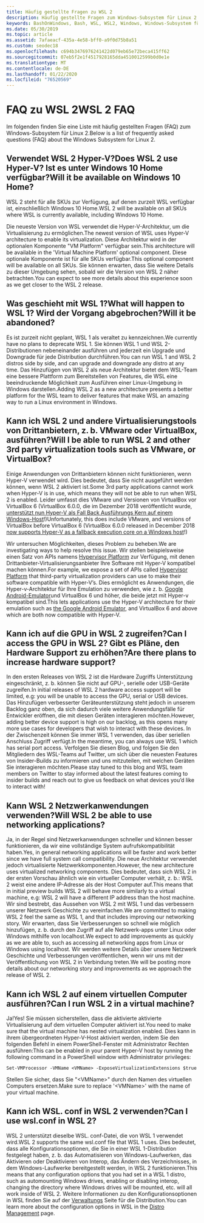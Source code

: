 ```yaml
---
title: Häufig gestellte Fragen zu WSL 2
description: Häufig gestellte Fragen zum Windows-Subsystem für Linux 2
keywords: BashOnWindows, Bash, WSL, WSL2, Windows, Windows-Subsystem für Linux, Windows-Subsystem, Ubuntu, Debian, Suse, Windows 10, Installation, installieren
ms.date: 05/30/2019
ms.topic: article
ms.assetid: 7afaeacf-435a-4e58-bff0-a9f0d75b8a51
ms.custom: seodec18
ms.openlocfilehash: c694b3476976241422d079eb65e72beca415ff62
ms.sourcegitcommit: 07eb5f2e1f4517928165dda4510012599b0d0e1e
ms.translationtype: MT
ms.contentlocale: de-DE
ms.lasthandoff: 01/22/2020
ms.locfileid: "76520569"
---
```

# <a name="wsl-2-faq"></a><span data-ttu-id="e5536-104">FAQ zu WSL 2</span><span class="sxs-lookup"><span data-stu-id="e5536-104">WSL 2 FAQ</span></span>

<span data-ttu-id="e5536-105">Im folgenden finden Sie eine Liste mit häufig gestellten Fragen (FAQ) zum Windows-Subsystem für Linux 2.</span><span class="sxs-lookup"><span data-stu-id="e5536-105">Below is a list of frequently asked questions (FAQ) about the Windows Subsystem for Linux 2.</span></span>

## <a name="does-wsl-2-use-hyper-v-will-it-be-available-on-windows-10-home"></a><span data-ttu-id="e5536-106">Verwendet WSL 2 Hyper-V?</span><span class="sxs-lookup"><span data-stu-id="e5536-106">Does WSL 2 use Hyper-V?</span></span> <span data-ttu-id="e5536-107">Ist es unter Windows 10 Home verfügbar?</span><span class="sxs-lookup"><span data-stu-id="e5536-107">Will it be available on Windows 10 Home?</span></span>

<span data-ttu-id="e5536-108">WSL 2 steht für alle SKUs zur Verfügung, auf denen zurzeit WSL verfügbar ist, einschließlich Windows 10 Home.</span><span class="sxs-lookup"><span data-stu-id="e5536-108">WSL 2 will be available on all SKUs where WSL is currently available, including Windows 10 Home.</span></span>

<span data-ttu-id="e5536-109">Die neueste Version von WSL verwendet die Hyper-V-Architektur, um die Virtualisierung zu ermöglichen.</span><span class="sxs-lookup"><span data-stu-id="e5536-109">The newest version of WSL uses Hyper-V architecture to enable its virtualization.</span></span> <span data-ttu-id="e5536-110">Diese Architektur wird in der optionalen Komponente "VM Platform" verfügbar sein.</span><span class="sxs-lookup"><span data-stu-id="e5536-110">This architecture will be available in the 'Virtual Machine Platform' optional component.</span></span> <span data-ttu-id="e5536-111">Diese optionale Komponente ist für alle SKUs verfügbar.</span><span class="sxs-lookup"><span data-stu-id="e5536-111">This optional component will be available on all SKUs.</span></span> <span data-ttu-id="e5536-112">Sie können erwarten, dass Sie weitere Details zu dieser Umgebung sehen, sobald wir die Version von WSL 2 näher betrachten.</span><span class="sxs-lookup"><span data-stu-id="e5536-112">You can expect to see more details about this experience soon as we get closer to the WSL 2 release.</span></span>

## <a name="what-will-happen-to-wsl-1-will-it-be-abandoned"></a><span data-ttu-id="e5536-113">Was geschieht mit WSL 1?</span><span class="sxs-lookup"><span data-stu-id="e5536-113">What will happen to WSL 1?</span></span> <span data-ttu-id="e5536-114">Wird der Vorgang abgebrochen?</span><span class="sxs-lookup"><span data-stu-id="e5536-114">Will it be abandoned?</span></span>

<span data-ttu-id="e5536-115">Es ist zurzeit nicht geplant, WSL 1 als veraltet zu kennzeichnen.</span><span class="sxs-lookup"><span data-stu-id="e5536-115">We currently have no plans to deprecate WSL 1.</span></span> <span data-ttu-id="e5536-116">Sie können WSL 1 und WSL 2-Distributionen nebeneinander ausführen und jederzeit ein Upgrade und Downgrade für jede Distribution durchführen.</span><span class="sxs-lookup"><span data-stu-id="e5536-116">You can run WSL 1 and WSL 2 distros side by side, and can upgrade and downgrade any distro at any time.</span></span> <span data-ttu-id="e5536-117">Das Hinzufügen von WSL 2 als neue Architektur bietet dem WSL-Team eine bessere Plattform zum Bereitstellen von Features, die WSL eine beeindruckende Möglichkeit zum Ausführen einer Linux-Umgebung in Windows darstellen.</span><span class="sxs-lookup"><span data-stu-id="e5536-117">Adding WSL 2 as a new architecture presents a better platform for the WSL team to deliver features that make WSL an amazing way to run a Linux environment in Windows.</span></span>

## <a name="will-i-be-able-to-run-wsl-2-and-other-3rd-party-virtualization-tools-such-as-vmware-or-virtualbox"></a><span data-ttu-id="e5536-118">Kann ich WSL 2 und andere Virtualisierungstools von Drittanbietern, z. b. VMware oder VirtualBox, ausführen?</span><span class="sxs-lookup"><span data-stu-id="e5536-118">Will I be able to run WSL 2 and other 3rd party virtualization tools such as VMware, or VirtualBox?</span></span>

<span data-ttu-id="e5536-119">Einige Anwendungen von Drittanbietern können nicht funktionieren, wenn Hyper-V verwendet wird. Dies bedeutet, dass Sie nicht ausgeführt werden können, wenn WSL 2 aktiviert ist.</span><span class="sxs-lookup"><span data-stu-id="e5536-119">Some 3rd party applications cannot work when Hyper-V is in use, which means they will not be able to run when WSL 2 is enabled.</span></span> <span data-ttu-id="e5536-120">Leider umfasst dies VMware und Versionen von VirtualBox vor VirtualBox 6 (VirtualBox 6.0.0, die im Dezember 2018 veröffentlicht wurde, [unterstützt nun Hyper-V als Fall Back Ausführungs Kern auf einem Windows-Host][1]!)</span><span class="sxs-lookup"><span data-stu-id="e5536-120">Unfortunately, this does include VMware, and versions of VirtualBox before VirtualBox 6 (VirtualBox 6.0.0 released in December 2018 [now supports Hyper-V as a fallback execution core on a Windows host][1]!)</span></span>

<span data-ttu-id="e5536-121">Wir untersuchen Möglichkeiten, dieses Problem zu beheben.</span><span class="sxs-lookup"><span data-stu-id="e5536-121">We are investigating ways to help resolve this issue.</span></span> <span data-ttu-id="e5536-122">Wir stellen beispielsweise einen Satz von APIs namens [Hypervisor Platform][2] zur Verfügung, mit denen Drittanbieter-Virtualisierungsanbieter Ihre Software mit Hyper-V kompatibel machen können.</span><span class="sxs-lookup"><span data-stu-id="e5536-122">For example, we expose a set of APIs called [Hypervisor Platform][2] that third-party virtualization providers can use to make their software compatible with Hyper-V’s.</span></span> <span data-ttu-id="e5536-123">Dies ermöglicht es Anwendungen, die Hyper-v-Architektur für Ihre Emulation zu verwenden, wie z. b. [Google Android-Emulator][3]und VirtualBox 6 und höher, die beide jetzt mit Hyper-v kompatibel sind.</span><span class="sxs-lookup"><span data-stu-id="e5536-123">This lets applications use the Hyper-V architecture for their emulation such as [the Google Android Emulator][3], and VirtualBox 6 and above which are both now compatible with Hyper-V.</span></span>

## <a name="can-i-access-the-gpu-in-wsl-2-are-there-plans-to-increase-hardware-support"></a><span data-ttu-id="e5536-124">Kann ich auf die GPU in WSL 2 zugreifen?</span><span class="sxs-lookup"><span data-stu-id="e5536-124">Can I access the GPU in WSL 2?</span></span> <span data-ttu-id="e5536-125">Gibt es Pläne, den Hardware Support zu erhöhen?</span><span class="sxs-lookup"><span data-stu-id="e5536-125">Are there plans to increase hardware support?</span></span>

<span data-ttu-id="e5536-126">In den ersten Releases von WSL 2 ist die Hardware Zugriffs Unterstützung eingeschränkt, z. b. können Sie nicht auf GPU-, serielle oder USB-Geräte zugreifen.</span><span class="sxs-lookup"><span data-stu-id="e5536-126">In initial releases of WSL 2 hardware access support will be limited, e.g: you will be unable to access the GPU, serial or USB devices.</span></span> <span data-ttu-id="e5536-127">Das Hinzufügen verbesserter Geräteunterstützung steht jedoch in unserem Backlog ganz oben, da sich dadurch viele weitere Anwendungsfälle für Entwickler eröffnen, die mit diesen Geräten interagieren möchten.</span><span class="sxs-lookup"><span data-stu-id="e5536-127">However, adding better device support is high on our backlog, as this opens many more use cases for developers that wish to interact with these devices.</span></span> <span data-ttu-id="e5536-128">In der Zwischenzeit können Sie immer WSL 1 verwenden, das über seriellen Anschluss Zugriff verfügt.</span><span class="sxs-lookup"><span data-stu-id="e5536-128">In the meantime, you can always use WSL 1 which has serial port access.</span></span> <span data-ttu-id="e5536-129">Verfolgen Sie diesen Blog, und folgen Sie den Mitgliedern des WSL-Teams auf Twitter, um sich über die neuesten Features von Insider-Builds zu informieren und uns mitzuteilen, mit welchen Geräten Sie interagieren möchten.</span><span class="sxs-lookup"><span data-stu-id="e5536-129">Please stay tuned to this blog and WSL team members on Twitter to stay informed about the latest features coming to insider builds and reach out to give us feedback on what devices you’d like to interact with!</span></span>

## <a name="will-wsl-2-be-able-to-use-networking-applications"></a><span data-ttu-id="e5536-130">Kann WSL 2 Netzwerkanwendungen verwenden?</span><span class="sxs-lookup"><span data-stu-id="e5536-130">Will WSL 2 be able to use networking applications?</span></span>

<span data-ttu-id="e5536-131">Ja, in der Regel sind Netzwerkanwendungen schneller und können besser funktionieren, da wir eine vollständige System aufrufskompatibilität haben.</span><span class="sxs-lookup"><span data-stu-id="e5536-131">Yes, in general networking applications will be faster and work better since we have full system call compatibility.</span></span> <span data-ttu-id="e5536-132">Die neue Architektur verwendet jedoch virtualisierte Netzwerkkomponenten.</span><span class="sxs-lookup"><span data-stu-id="e5536-132">However, the new architecture uses virtualized networking components.</span></span> <span data-ttu-id="e5536-133">Dies bedeutet, dass sich WSL 2 in der ersten Vorschau ähnlich wie ein virtueller Computer verhält, z. b.: WSL 2 weist eine andere IP-Adresse als der Host Computer auf.</span><span class="sxs-lookup"><span data-stu-id="e5536-133">This means that in initial preview builds WSL 2 will behave more similarly to a virtual machine, e.g: WSL 2 will have a different IP address than the host machine.</span></span> <span data-ttu-id="e5536-134">Wir sind bestrebt, das Aussehen von WSL 2 mit WSL 1 und das verbessern unserer Netzwerk Geschichte zu vereinfachen.</span><span class="sxs-lookup"><span data-stu-id="e5536-134">We are committed to making WSL 2 feel the same as WSL 1, and that includes improving our networking story.</span></span> <span data-ttu-id="e5536-135">Wir erwarten, dass Sie Verbesserungen so schnell wie möglich hinzufügen, z. b. durch den Zugriff auf alle Netzwerk-apps unter Linux oder Windows mithilfe von localhost.</span><span class="sxs-lookup"><span data-stu-id="e5536-135">We expect to add improvements as quickly as we are able to, such as accessing all networking apps from Linux or Windows using localhost.</span></span> <span data-ttu-id="e5536-136">Wir werden weitere Details über unsere Netzwerk Geschichte und Verbesserungen veröffentlichen, wenn wir uns mit der Veröffentlichung von WSL 2 in Verbindung treten.</span><span class="sxs-lookup"><span data-stu-id="e5536-136">We will be posting more details about our networking story and improvements as we approach the release of WSL 2.</span></span>

## <a name="can-i-run-wsl-2-in-a-virtual-machine"></a><span data-ttu-id="e5536-137">Kann ich WSL 2 auf einem virtuellen Computer ausführen?</span><span class="sxs-lookup"><span data-stu-id="e5536-137">Can I run WSL 2 in a virtual machine?</span></span>

<span data-ttu-id="e5536-138">Ja!</span><span class="sxs-lookup"><span data-stu-id="e5536-138">Yes!</span></span> <span data-ttu-id="e5536-139">Sie müssen sicherstellen, dass die aktivierte aktivierte Virtualisierung auf dem virtuellen Computer aktiviert ist.</span><span class="sxs-lookup"><span data-stu-id="e5536-139">You need to make sure that the virtual machine has nested virtualization enabled.</span></span> <span data-ttu-id="e5536-140">Dies kann in ihrem übergeordneten Hyper-V-Host aktiviert werden, indem Sie den folgenden Befehl in einem PowerShell-Fenster mit Administrator Rechten ausführen:</span><span class="sxs-lookup"><span data-stu-id="e5536-140">This can be enabled in your parent Hyper-V host by running the following command in a PowerShell window with Administrator privileges:</span></span>

`Set-VMProcessor -VMName <VMName> -ExposeVirtualizationExtensions $true`

<span data-ttu-id="e5536-141">Stellen Sie sicher, dass Sie "&lt;VMName&gt;" durch den Namen des virtuellen Computers ersetzen.</span><span class="sxs-lookup"><span data-stu-id="e5536-141">Make sure to replace '&lt;VMName&gt;' with the name of your virtual machine.</span></span>

## <a name="can-i-use-wslconf-in-wsl-2"></a><span data-ttu-id="e5536-142">Kann ich WSL. conf in WSL 2 verwenden?</span><span class="sxs-lookup"><span data-stu-id="e5536-142">Can I use wsl.conf in WSL 2?</span></span>

<span data-ttu-id="e5536-143">WSL 2 unterstützt dieselbe WSL. conf-Datei, die von WSL 1 verwendet wird.</span><span class="sxs-lookup"><span data-stu-id="e5536-143">WSL 2 supports the same wsl.conf file that WSL 1 uses.</span></span> <span data-ttu-id="e5536-144">Dies bedeutet, dass alle Konfigurationsoptionen, die Sie in einer WSL 1-Distribution festgelegt haben, z. b. das Automatisieren von Windows-Laufwerken, das Aktivieren oder Deaktivieren von Interop, das Ändern des Verzeichnisses, in dem Windows-Laufwerke bereitgestellt werden, in WSL 2 funktionieren.</span><span class="sxs-lookup"><span data-stu-id="e5536-144">This means that any configuration options that you had set in a WSL 1 distro, such as automounting Windows drives, enabling or disabling interop, changing the directory where Windows drives will be mounted, etc. will all work inside of WSL 2.</span></span> <span data-ttu-id="e5536-145">Weitere Informationen zu den Konfigurationsoptionen in WSL finden Sie auf der [Verwaltungs](./wsl-config.md) Seite für die Distribution.</span><span class="sxs-lookup"><span data-stu-id="e5536-145">You can learn more about the configuration options in WSL in the [Distro Management](./wsl-config.md) page.</span></span> 

 [1]: https://www.virtualbox.org/wiki/Changelog-6.0
 [2]: https://docs.microsoft.com/en-us/virtualization/api/
 [3]: https://devblogs.microsoft.com/visualstudio/hyper-v-android-emulator-support/
